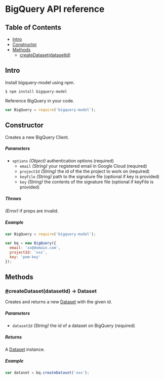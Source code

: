# BigQuery API reference

## Table of Contents

* [Intro](#intro)
* [Constructor](#constructor)
* [Methods](#methods)
  * [createDataset(datasetId)](#createDataset)

## Intro

Install bigquery-model using npm.

```
$ npm install bigquery-model
```

Reference BigQuery in your code.

```javascript
var BigQuery = require('bigquery-model');
```

## Constructor

Creates a new BigQuery Client.

##### Parameters

* `options` _(Object)_ authentication options (required)
  * `email` _(String)_ your registered email in Google Cloud (required)
  * `projectId` _(String)_ the id of the the project to work on (required)
  * `keyFile` _(String)_ path to the signature file (optional if key is provided)
  * `key` _(String)_ the contents of the signature file (optional if keyFile is provided)

##### Throws

_(Error)_ if props are invalid.

##### Example

```javascript
var BigQuery = require('bigquery-model');

var bq = new BigQuery({
  email: 'xx@domain.com',
  projectId: 'xxx',
  key: 'pem-key'
});
```

## Methods

### <a name="createDataset" href="createDataset">#</a>createDataset(datasetId) -> Dataset

Creates and returns a new [Dataset](https://github.com/visionmobile/bigquery-model/blob/master/docs/dataset.md) with the given id.

##### Parameters

* `datasetId` _(String)_ the id of a dataset on BigQuery (required)

##### Returns

A [Dataset](https://github.com/visionmobile/bigquery-model/blob/master/docs/dataset.md) instance.

##### Example

```javascript
var dataset = bq.createDataset('xxx');
```
